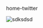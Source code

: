 home-twitter

![sdksdsd](https://user-images.githubusercontent.com/46023665/60224851-a25d1a80-985a-11e9-8e47-15f938cfcd60.JPG)


